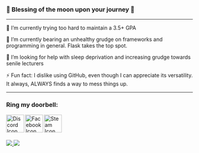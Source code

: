 ### 🧿 Blessing of the moon upon your journey 🧿
<hr>

🔭 I’m currently trying too hard to maintain a 3.5+ GPA

🌱 I’m currently bearing an unhealthy grudge on frameworks and programming in general. Flask takes the top spot.

🤔 I’m looking for help with sleep deprivation and increasing grudge towards senile lecturers

⚡ Fun fact: I dislike using GitHub, even though I can appreciate its versatility. It always, ALWAYS finds a way to mess things up.

<hr>

### Ring my doorbell:
<div>
  <img align="left" alt="Discord Icon" width="48px" src="https://img.icons8.com/fluent/48/000000/discord-new-logo.png"/>
  <img align="left" alt="Facebook Icon" width="48px" src="https://img.icons8.com/fluent/48/000000/facebook-new.png"/>
  <img align="left" alt="Steam Icon" width="48px" src="https://img.icons8.com/fluent/48/000000/steam.png"/>
  
  <br>
  <br>
  <br>
  <br>
</div>

<div>
  <a href="">
    <img src="https://github-readme-stats.vercel.app/api?username=FXLJA&include_all_commits=true&show_icons=true&count_private=true&theme=react">
  </a>
  <a href="">
    <img src="https://github-readme-stats.vercel.app/api/top-langs/?username=FXLJA&langs_count=8&exclude_repo=hrd-biemers&hide=batchfile,shaderlab,hlsl&layout=compact&theme=react">
  </a>	
</div>
